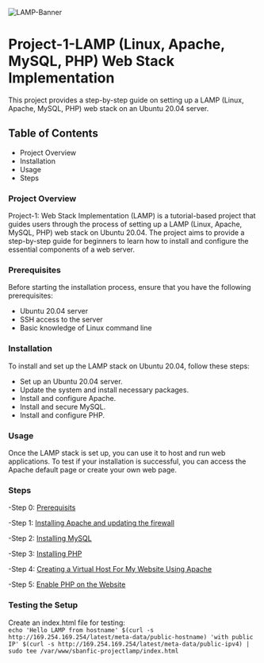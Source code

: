 ![LAMP-Banner](https://github.com/silviob99/Project-1-Web-Stack-Implementation-LAMP/assets/107585020/4be6fc17-c488-461c-a6a7-ea9a68f570b5)

# Project-1-LAMP (Linux, Apache, MySQL, PHP) Web Stack Implementation
This project provides a step-by-step guide on setting up a LAMP (Linux, Apache, MySQL, PHP) web stack on an Ubuntu 20.04 server.

## Table of Contents  
- Project Overview
- Installation
- Usage
- Steps


### Project Overview
Project-1: Web Stack Implementation (LAMP) is a tutorial-based project that guides users through the process of setting up a LAMP (Linux, Apache, MySQL, PHP) web stack on Ubuntu 20.04. The project aims to provide a step-by-step guide for beginners to learn how to install and configure the essential components of a web server.

### Prerequisites
Before starting the installation process, ensure that you have the following prerequisites:

- Ubuntu 20.04 server
- SSH access to the server
- Basic knowledge of Linux command line

### Installation  

To install and set up the LAMP stack on Ubuntu 20.04, follow these steps:

- Set up an Ubuntu 20.04 server.
- Update the system and install necessary packages.
- Install and configure Apache.
- Install and secure MySQL.
- Install and configure PHP. 

### Usage 

Once the LAMP stack is set up, you can use it to host and run web applications. To test if your installation is successful, you can access the Apache default page or create your own web page. 

### Steps  

-Step 0: [Prerequisits](https://github.com/silviob99/Project-1-Web-Stack-Implementation-LAMP/blob/main/STEP0-Prerequisites.md)

-Step 1: [Installing Apache and updating the firewall](https://github.com/silviob99/Project-1-Web-Stack-Implementation-LAMP/blob/main/STEP1-Installing-Apache-And-Updating-The-Firewall.md)

-Step 2: [Installing MySQL](https://github.com/silviob99/Project-1-Web-Stack-Implementation-LAMP/blob/main/STEP2-Installing-MySQL.md)

-Step 3: [Installing PHP](https://github.com/silviob99/Project-1-Web-Stack-Implementation-LAMP/blob/main/STEP3-Installing-PHP.md)

-Step 4: [Creating a Virtual Host For My Website Using Apache](https://github.com/silviob99/Project-1-Web-Stack-Implementation-LAMP/blob/main/STEP4-Creating-a-Virtual-Host-For-My-Website-Using-Apache.md)

-Step 5: [Enable PHP on the Website](https://github.com/silviob99/Project-1-Web-Stack-Implementation-LAMP/blob/main/STEP5-Enable-PHP-on-the-Website.md)


### Testing the Setup

Create an index.html file for testing:  
```echo 'Hello LAMP from hostname' $(curl -s http://169.254.169.254/latest/meta-data/public-hostname) 'with public IP' $(curl -s http://169.254.169.254/latest/meta-data/public-ipv4) | sudo tee /var/www/sbanfic-projectlamp/index.html```


